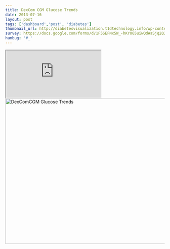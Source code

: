 ```yaml
---
title: DexCom CGM Glucose Trends
date: 2013-07-16
layout: post
tags: ['dashboard','post', 'diabetes']
thumbnail_url: http://diabetesvisualization.t1dtechnology.info/wp-content/uploads/2013/07/DexComCGM-Glucose-Trends-314x224.png
survey: https://docs.google.com/forms/d/1F5SEFNx5W_-hKY065uiwQdAaSjq2Q259NdmKNhXiwcI/viewform#_
humbug: '#_'
---
```


<iframe src="http://bl.ocks.org/bewest/raw/4292338/"></iframe>
<a href="http://diabetesvisualization.t1dtechnology.info/wp-content/uploads/2013/07/DexComCGM-Glucose-Trends.png"><img src="http://diabetesvisualization.t1dtechnology.info/wp-content/uploads/2013/07/DexComCGM-Glucose-Trends.png" alt="DexComCGM Glucose Trends" width="1060" height="461" class="alignnone size-full wp-image-89" scale="0"></a>  
